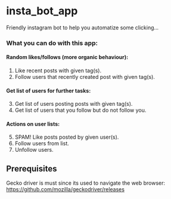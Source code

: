 # insta_bot_app
Friendly instagram bot to help you automatize some clicking...

### What you can do with this app:
#### Random likes/follows (more organic behaviour):
1) Like recent posts with given tag(s).
2) Follow users that recently created post with given tag(s).

#### Get list of users for further tasks:
3) Get list of users posting posts with given tag(s).
4) Get list of users that you follow but do not follow you.

#### Actions on user lists:
5) SPAM! Like posts posted by given user(s).
6) Follow users from list.
7) Unfollow users.

## Prerequisites
Gecko driver is must since its used to navigate the web browser: https://github.com/mozilla/geckodriver/releases
